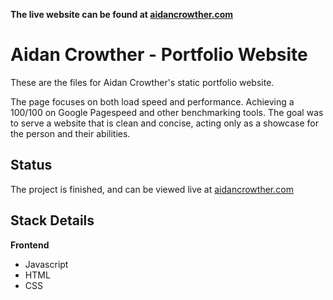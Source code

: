 **The live website can be found at [aidancrowther.com](https://aidancrowther.com)**

# Aidan Crowther - Portfolio Website

These are the files for Aidan Crowther's static portfolio website.

The page focuses on both load speed and performance. Achieving a 100/100 on Google Pagespeed and other benchmarking tools. The goal was to serve a website that is clean and concise, acting only as a showcase for the person and their abilities.

## Status

The project is finished, and can be viewed live at [aidancrowther.com](https://aidancrowther.com)


## Stack Details

**Frontend**
* Javascript
* HTML
* CSS
